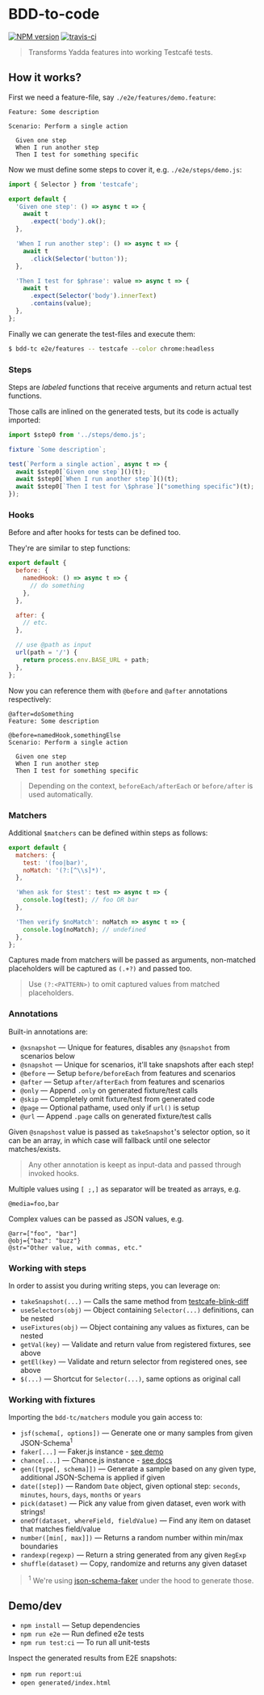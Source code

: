 # BDD-to-code

[![NPM version](https://badge.fury.io/js/bdd-tc.png)](http://badge.fury.io/js/bdd-tc)
[![travis-ci](https://api.travis-ci.org/tacoss/bdd-tc.svg)](https://travis-ci.org/tacoss/bdd-tc)

> Transforms Yadda features into working Testcafé tests.

## How it works?

First we need a feature-file, say `./e2e/features/demo.feature`:

```feature
Feature: Some description

Scenario: Perform a single action

  Given one step
  When I run another step
  Then I test for something specific
```

Now we must define some steps to cover it, e.g. `./e2e/steps/demo.js`:

```js
import { Selector } from 'testcafe';

export default {
  'Given one step': () => async t => {
    await t
      .expect('body').ok();
  },

  'When I run another step': () => async t => {
    await t
      .click(Selector('button'));
  },

  'Then I test for $phrase': value => async t => {
    await t
      .expect(Selector('body').innerText)
      .contains(value);
  },
};
```

Finally we can generate the test-files and execute them:

```bash
$ bdd-tc e2e/features -- testcafe --color chrome:headless
```

### Steps

Steps are _labeled_ functions that receive arguments and return actual test functions.

Those calls are inlined on the generated tests, but its code is actually imported:


```js
import $step0 from '../steps/demo.js';

fixture `Some description`;

test(`Perform a single action`, async t => {
  await $step0[`Given one step`]()(t);
  await $step0[`When I run another step`]()(t);
  await $step0[`Then I test for \$phrase`]("something specific")(t);
});
```

### Hooks

Before and after hooks for tests can be defined too.

They're are similar to step functions:

```js
export default {
  before: {
    namedHook: () => async t => {
      // do something
    },
  },

  after: {
    // etc.
  },

  // use @path as input
  url(path = '/') {
    return process.env.BASE_URL + path;
  },
};
```

Now you can reference them with `@before` and `@after` annotations respectively:

```behat
@after=doSomething
Feature: Some description

@before=namedHook,somethingElse
Scenario: Perform a single action

  Given one step
  When I run another step
  Then I test for something specific
```

> Depending on the context, `beforeEach/afterEach` or `before/after` is used automatically.

### Matchers

Additional `$matchers` can be defined within steps as follows:

```js
export default {
  matchers: {
    test: '(foo|bar)',
    noMatch: '(?:[^\\s]*)',
  },

  'When ask for $test': test => async t => {
    console.log(test); // foo OR bar
  },

  'Then verify $noMatch': noMatch => async t => {
    console.log(noMatch); // undefined
  },
};
```

Captures made from matchers will be passed as arguments, non-matched placeholders will be captured as `(.+?)` and passed too.

> Use `(?:<PATTERN>)` to omit captured values from matched placeholders.

### Annotations

Built-in annotations are:

- `@xsnapshot` &mdash; Unique for features, disables any `@snapshot` from scenarios below
- `@snapshot` &mdash; Unique for scenarios, it'll take snapshots after each step!
- `@before` &mdash; Setup `before/beforeEach` from features and scenarios
- `@after` &mdash; Setup `after/afterEach` from features and scenarios
- `@only` &mdash; Append `.only` on generated fixture/test calls
- `@skip` &mdash; Completely omit fixture/test from generated code
- `@page` &mdash; Optional pathame, used only if `url()` is setup
- `@url` &mdash; Append `.page` calls on generated fixture/test calls

Given `@snapshost` value is passed as `takeSnapshot`'s selector option, so it can be an array, in which case will fallback until one selector matches/exists.

> Any other annotation is keept as input-data and passed through invoked hooks.

Multiple values using `[ ;,]` as separator will be treated as arrays, e.g.

```behat
@media=foo,bar
```

Complex values can be passed as JSON values, e.g.

```behat
@arr=["foo", "bar"]
@obj={"baz": "buzz"}
@str="Other value, with commas, etc."
```

### Working with steps

In order to assist you during writing steps, you can leverage on:

- `takeSnapshot(...)` &mdash; Calls the same method from [testcafe-blink-diff](https://www.npmjs.com/package/testcafe-blink-diff)
- `useSelectors(obj)` &mdash; Object containing `Selector(...)` definitions, can be nested
- `useFixtures(obj)` &mdash; Object containing any values as fixtures, can be nested
- `getVal(key)` &mdash; Validate and return value from registered fixtures, see above
- `getEl(key)` &mdash; Validate and return selector from registered ones, see above
- `$(...)` &mdash; Shortcut for `Selector(...)`, same options as original call

### Working with fixtures

Importing the `bdd-tc/matchers` module you gain access to:

- `jsf(schema[, options])` &mdash; Generate one or many samples from given JSON-Schema<sup>1</sup>
- `faker[...]` &mdash; Faker.js instance - [see demo](https://cdn.rawgit.com/Marak/faker.js/master/examples/browser/index.html)
- `chance[...]` &mdash; Chance.js instance - [see docs](https://chancejs.com/)
- `gen([type[, schema]])` &mdash; Generate a sample based on any given type, additional JSON-Schema is applied if given
- `date([step])` &mdash; Random `Date` object, given optional step: `seconds`, `minutes`, `hours`, `days`, `months` or `years`
- `pick(dataset)` &mdash; Pick any value from given dataset, even work with strings!
- `oneOf(dataset, whereField, fieldValue)` &mdash; Find any item on dataset that matches field/value
- `number([min[, max]])` &mdash; Returns a random number within min/max boundaries
- `randexp(regexp)` &mdash; Return a string generated from any given `RegExp`
- `shuffle(dataset)` &mdash; Copy, randomize and returns any given dataset

> <sup>1</sup> We're using [json-schema-faker](https://www.npmjs.com/package/json-schema-faker) under the hood to generate those.

## Demo/dev

- `npm install` &mdash; Setup dependencies
- `npm run e2e` &mdash; Run defined e2e tests
- `npm run test:ci` &mdash; To run all unit-tests

Inspect the generated results from E2E snapshots:

- `npm run report:ui`
- `open generated/index.html`
